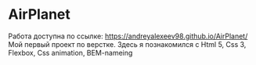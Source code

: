 # AirPlanet

Работа доступна по ссылке: https://andreyalexeev98.github.io/AirPlanet/
Мой первый проект по верстке. Здесь я  познакомился с  Html 5, Css 3, Flexbox, Css animation, BEM-nameing
